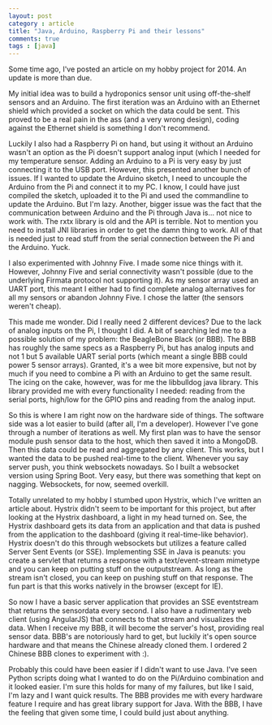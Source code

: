 ```yaml
---
layout: post
category : article
title: "Java, Arduino, Raspberry Pi and their lessons"
comments: true
tags : [java]
---
```


Some time ago, I've posted an article on my hobby project for 2014. An update is more than due.

My initial idea was to build a hydroponics sensor unit using off-the-shelf sensors and an Arduino.<!--more--> The first iteration was an Arduino with an Ethernet shield which provided a socket on which the data could be sent. This proved to be a real pain in the ass (and a very wrong design), coding against the Ethernet shield is something I don't recommend.

Luckily I also had a Raspberry Pi on hand, but using it without an Arduino wasn't an option as the Pi doesn't support analog input (which I needed for my temperature sensor. Adding an Arduino to a Pi is very easy by just connecting it to the USB port. However, this presented another bunch of issues. If I wanted to update the Arduino sketch, I need to uncouple the Arduino from the Pi and connect it to my PC. I know, I could have just compiled the sketch, uploaded it to the Pi and used the commandline to update the Arduino. But I'm lazy. Another, bigger issue was the fact that the communication between Arduino and the Pi through Java is... not nice to work with. The rxtx library is old and the API is terrible. Not to mention you need to install JNI libraries in order to get the damn thing to work. All of that is needed just to read stuff from the serial connection between the Pi and the Arduino. Yuck.

I also experimented with Johnny Five. I made some nice things with it. However, Johnny Five and serial connectivity wasn't possible (due to the underlying Firmata protocol not supporting it). As my sensor array used an UART port, this meant I either had to find complete analog alternatives for all my sensors or abandon Johnny Five. I chose the latter (the sensors weren't cheap).

This made me wonder. Did I really need 2 different devices? Due to the lack of analog inputs on the Pi, I thought I did. A bit of searching led me to a possible solution of my problem: the BeagleBone Black (or BBB). The BBB has roughly the same specs as a Raspberry Pi, but has analog inputs and not 1 but 5 available UART serial ports (which meant a single BBB could power 5 sensor arrays). Granted, it's a wee bit more expensive, but not by much if you need to combine a Pi with an Arduino to get the same result. The icing on the cake, however, was for me the libbulldog java library. This library provided me with every functionality I needed: reading from the serial ports, high/low for the GPIO pins and reading from the analog input. 

So this is where I am right now on the hardware side of things. The software side was a lot easier to build (after all, I'm a developer). However I've gone through a number of iterations as well. My first plan was to have the sensor module push sensor data to the host, which then saved it into a MongoDB. Then this data could be read and aggregated by any client. This works, but I wanted the data to be pushed real-time to the client. Whenever you say server push, you think websockets nowadays. So I built a websocket version using Spring Boot. Very easy, but there was something that kept on nagging. Websockets, for now, seemed overkill. 

Totally unrelated to my hobby I stumbed upon Hystrix, which I've written an article about. Hystrix didn't seem to be important for this project, but after looking at the Hystrix dashboard, a light in my head turned on. See, the Hystrix dashboard gets its data from an application and that data is pushed from the application to the dashboard (giving it real-time-like behavior). Hystrix doesn't do this through websockets but utilizes a feature called Server Sent Events (or SSE). Implementing SSE in Java is peanuts: you create a servlet that returns a response with a text/event-stream mimetype and you can keep on putting stuff on the outputstream. As long as the stream isn't closed, you can keep on pushing stuff on that response. The fun part is that this works natively in the browser (except for IE).

So now I have a basic server application that provides an SSE eventstream that returns the sensordata every second. I also have a rudimentary web client (using AngularJS) that connects to that stream and visualizes the data. When I receive my BBB, it will become the server's host, providing real sensor data. BBB's are notoriously hard to get, but luckily it's open source hardware and that means the Chinese already cloned them. I ordered 2 Chinese BBB clones to experiment with :).

Probably this could have been easier if I didn't want to use Java. I've seen Python scripts doing what I wanted to do on the Pi/Arduino combination and it looked easier. I'm sure this holds for many of my failures, but like I said, I'm lazy and I want quick results. The BBB provides me with every hardware feature I require and has great library support for Java. With the BBB, I have the feeling that given some time, I could build just about anything.
